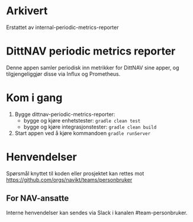 # Arkivert
Erstattet av internal-periodic-metrics-reporter

# DittNAV periodic metrics reporter

Denne appen samler periodisk inn metrikker for DittNAV sine apper, og tilgjengeliggjør disse via Influx og Prometheus.

# Kom i gang
1. Bygge dittnav-periodic-metrics-reporter:
    * bygge og kjøre enhetstester: `gradle clean test`
    * bygge og kjøre integrasjonstester: `gradle clean build`
2. Start appen ved å kjøre kommandoen `gradle runServer`

# Henvendelser

Spørsmål knyttet til koden eller prosjektet kan rettes mot https://github.com/orgs/navikt/teams/personbruker

## For NAV-ansatte

Interne henvendelser kan sendes via Slack i kanalen #team-personbruker.
